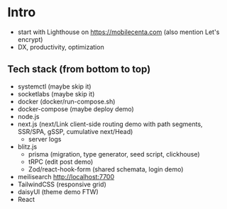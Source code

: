 # Intro

- start with Lighthouse on https://mobilecenta.com (also mention Let's encrypt)
- DX, productivity, optimization

## Tech stack (from bottom to top)

- systemctl (maybe skip it)
- socketlabs (maybe skip it)
- docker (docker/run-compose.sh)
- docker-compose (maybe deploy demo)
- node.js
- next.js (next/Link client-side routing demo with path segments, SSR/SPA, gSSP, cumulative next/Head)
  - server logs
- blitz.js
  - prisma (migration, type generator, seed script, clickhouse)
  - tRPC (edit post demo)
  - Zod/react-hook-form (shared schemata, login demo)
- meilisearch <http://localhost:7700>
- TailwindCSS (responsive grid)
- daisyUI (theme demo FTW)
- React
